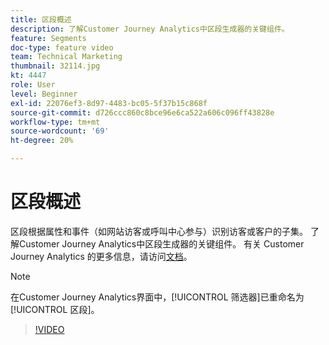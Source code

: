 ```yaml
---
title: 区段概述
description: 了解Customer Journey Analytics中区段生成器的关键组件。
feature: Segments
doc-type: feature video
team: Technical Marketing
thumbnail: 32114.jpg
kt: 4447
role: User
level: Beginner
exl-id: 22076ef3-8d97-4483-bc05-5f37b15c868f
source-git-commit: d726ccc860c8bce96e6ca522a606c096ff43828e
workflow-type: tm+mt
source-wordcount: '69'
ht-degree: 20%

---
```


# 区段概述

区段根据属性和事件（如网站访客或呼叫中心参与）识别访客或客户的子集。 了解Customer Journey Analytics中区段生成器的关键组件。 有关 Customer Journey Analytics 的更多信息，请访问[文档](https://experienceleague.adobe.com/zh-hans/docs/analytics-platform/using/cja-components/cja-segments/filters-overview)。

>[!NOTE]
>
> 在Customer Journey Analytics界面中，[!UICONTROL 筛选器]已重命名为[!UICONTROL 区段]。

>[!VIDEO](https://video.tv.adobe.com/v/35901/?quality=12&learn=on&captions=chi_hans)
